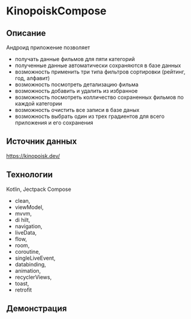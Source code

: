 # KinopoiskCompose

 >></a>
## Описание 
Андроид приложение позволяет 
- получать данные фильмов для пяти категорий
- полученные данные автоматически сохраняются в базе данных
- возможность применить три типа фильтров сортировки (рейтинг, год, алфавит)
- возможность посмотреть детализацию фильма
- возможность добавить и удалить из избранное
- возможность посмотреть колличество сохраненных фильмов по каждой категории
- возможность очистить все записи в базе даных
- возможность выбрать один из трех градиентов для всего приложения и его сохранения

## Источник данных 
https://kinopoisk.dev/

## Технологии 
Kotlin, Jectpack Compose

- clean,<br/>
- viewModel,<br/>
- mvvm, <br/>
- di hilt, <br/>
- navigation, <br/>
- liveData, <br/>
- flow, <br/>
- room, <br/>
- coroutine, <br/>
- singleLiveEvent, <br/>
- databinding, <br/>
- animation,<br/>
- recyclerViews,<br/>
- toast,<br/>
- retrofit<br/>

## Демонстрация  

